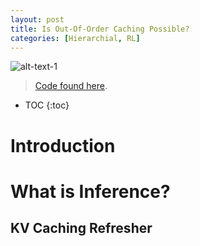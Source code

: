 ```yaml
---
layout: post
title: Is Out-Of-Order Caching Possible?
categories: [Hierarchial, RL]
---
```


![alt-text-1]()


> [Code found here](https://github.com/SohamRajpure/dml-inference). 


* TOC
{:toc}

# Introduction


# What is Inference? 


## KV Caching Refresher

